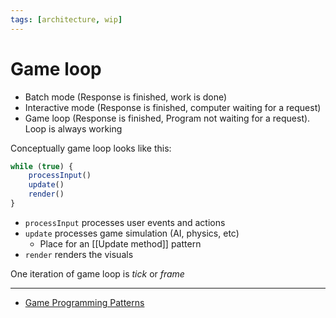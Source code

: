```yaml
---
tags: [architecture, wip]
---
```


# Game loop

- Batch mode (Response is finished, work is done)
- Interactive mode (Response is finished, computer waiting for a request)
- Game loop (Response is finished, Program not waiting for a request). Loop is always working 


Conceptually game loop looks like this:

```js
while (true) {
	processInput()
	update()
	render()
}
```

- `processInput` processes user events and actions
- `update` processes game simulation (AI, physics, etc)
	- Place for an [[Update method]] pattern
- `render` renders the visuals

One iteration of game loop is _tick_ or _frame_

---

- [Game Programming Patterns](http://gameprogrammingpatterns.com/contents.html)